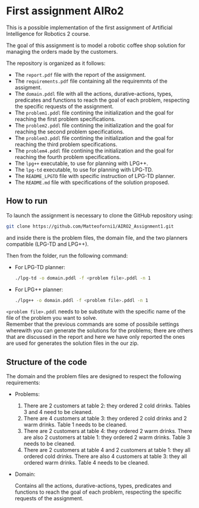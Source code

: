 First assignment AIRo2
================================

This is a possible implementation of the first assignment of Artificial Intelligence for Robotics 2 course. 

The goal of this assignment is to model a robotic coffee shop solution for managing the orders made by the customers.

The repository is organized as it follows:
* The `report.pdf` file with the report of the assignment.
* The `requirements.pdf` file containing all the requiremnts of the assigment.
* The `domain.pddl` file with all the actions, durative-actions, types, predicates and functions to reach the goal of each problem, respecting the specific requests of the assignment.
* The `problem1.pddl` file contining the initialization and the goal for reaching the first problem specifications.
* The `problem2.pddl` file contining the initialization and the goal for reaching the second problem specifications.
* The `problem3.pddl` file contining the initialization and the goal for reaching the third problem specifications.
* The `problem4.pddl` file contining the initialization and the goal for reaching the fourth problem specifications.
* The `lpg++` executable, to use for planning with LPG++.
* The `lpg-td` executable, to use for planning with LPG-TD.
* The `README_LPGTD` file with specific instruction of LPG-TD planner.
* The `README.md` file with specifications of the solution proposed.

How to run
----------------------

To launch the assignment is necessary to clone the GitHub repository using:

```bash
git clone https://github.com/Matteoforni1/AIRO2_Assignment1.git
```

and inside there is the problem files, the domain file, and the two planners compatible (LPG-TD and LPG++).

Then from the folder, run the following command:

* For LPG-TD planner:
    ```bash
    ./lpg-td -o domain.pddl -f <problem file>.pddl -n 1
    ```

* For LPG++ planner:
    ```bash
    ./lpg++ -o domain.pddl -f <problem file>.pddl -n 1
    ```

`<problem file>.pddl` needs to be substitute with the specific name of the file of the problem you want to solve. <br /> Remember that the previous commands are some of possibile settings wherewith you can generate the solutions for the problems; there are others that are discussed in the report and here we have only reported the ones are used for generates the solution files in the our zip.

Structure of the code
----------------------

The domain and the problem files are designed to respect the following requirements:

* Problems:
    1. There are 2 customers at table 2: they ordered 2 cold drinks. Tables 3 and 4 need to be cleaned. 
    2. There are 4 customers at table 3: they ordered 2 cold drinks and 2 warm drinks. Table 1 needs to be cleaned.
    3. There are 2 customers at table 4: they ordered 2 warm drinks. There are also 2 customers at table 1: they ordered 2 warm drinks. Table 3 needs to be cleaned.
    4. There are 2 customers at table 4 and 2 customers at table 1: they all ordered cold drinks. There are also 4 customers at table 3: they all ordered warm drinks. Table 4 needs to be cleaned.
* Domain:

    Contains all the actions, durative-actions, types, predicates and functions to reach the goal of each problem, respecting the specific requests of the assignment.

